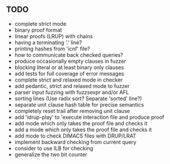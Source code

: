 TODO
----

- complete strict mode
- binary proof format
- linear proofs (LRUP) with chains
- having a terminating '.' line?
- printing hashes from 'icnf' file?
- how to communicate back checked queries?
- produce occasionally empty clauses in fuzzer
- blocking literal or at least binary only clauses
- add tests for full coverage of error messages
- complete strict and relaxed mode in checker
- add pedantic, strict and relaxed mode to fuzzer
- parser input fuzzing with fuzzsexpr and/or AFL
- sorting lines (Use radix sort? Separate 'sorted' line?)
- separate unit clause hash table for precise semantics
- completely reset trail after removing unit clause
- add 'idrup-play' to 'execute interaction file and produce proof
- add mode which only takes the proof file and checks it
- add a mode which only takes the proof file and checks it
- add mode to check DIMACS files with DRUP/LRAT
- implement backward checking from current query
- consider to use ILB for checking
- generalize the two bit counter
